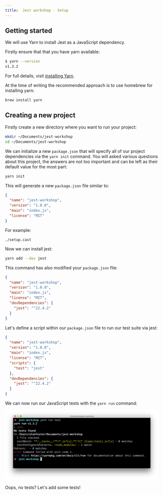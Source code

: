 ```yaml
---
title:  Jest workshop - Setup
---
```


## Getting started

We will use Yarn to install Jest as a JavaScript dependency.

Firstly ensure that that you have yarn available:

```bash
$ yarn --version
v1.3.2
```

For full details, visit [installing Yarn](https://yarnpkg.com/en/docs/install).

At the time of writing the recommended approach is to use homebrew for installing yarn:

```bash
brew install yarn
```

## Creating a new project

Firstly create a new directory where you want to run your project:

```bash
mkdir ~/Documents/jest-workshop
cd ~/Documents/jest-workshop
```

We can initialize a new `package.json` that will specify all of our project dependencies
via the `yarn init` command. You will asked various questions about this project, the
answers are not too important and can be left as their default value for the most part:

```bash
yarn init
```

This will generate a new `package.json` file similar to:

```json
{
  "name": "jest-workshop",
  "version": "1.0.0",
  "main": "index.js",
  "license": "MIT"
}
```

For example:

```asciinema
./setup.cast
```

Now we can install jest:

```bash
yarn add --dev jest
```

This command has also modified your `package.json` file:

```json  {"highlight": "6-8"}
{
  "name": "jest-workshop",
  "version": "1.0.0",
  "main": "index.js",
  "license": "MIT",
  "devDependencies": {
    "jest": "^22.4.2"
  }
}
```

Let's define a script within our `package.json` file to run our test suite via jest:

```json  {"highlight": "6-8"}
{
  "name": "jest-workshop",
  "version": "1.0.0",
  "main": "index.js",
  "license": "MIT",
  "scripts": {
    "test": "jest"
  },
  "devDependencies": {
    "jest": "^22.4.2"
  }
}
```

We can now run our JavaScript tests with the `yarn run` command:

![](./empty-tests.png "Example there being no tests available")

Oops, no tests? Let's add some tests!
